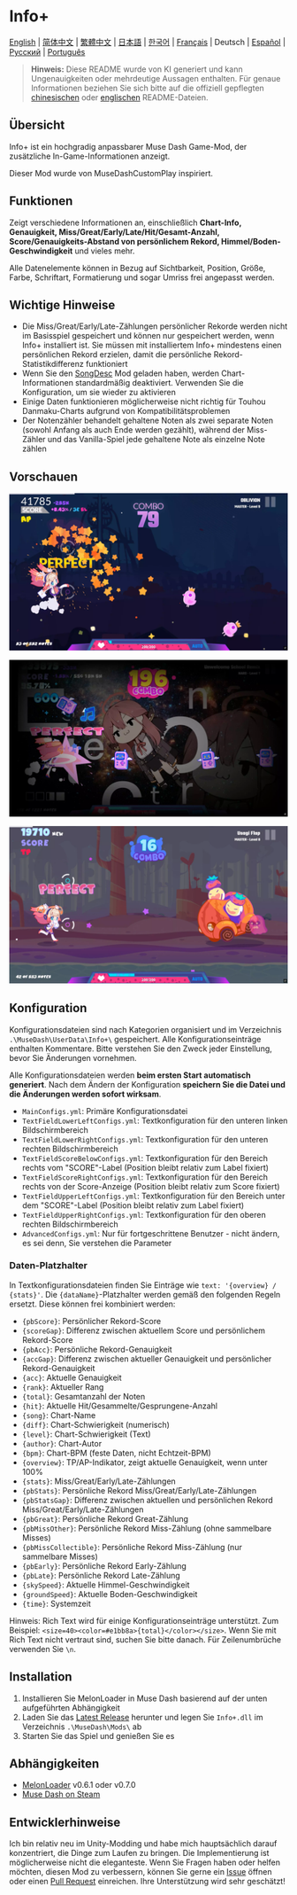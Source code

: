 # Info+

[English](README.md) | [简体中文](README_zh-CN.md) | [繁體中文](README_zh-TW.md) | [日本語](README_ja.md) | [한국어](README_ko.md) | [Français](README_fr.md) | Deutsch | [Español](README_es.md) | [Русский](README_ru.md) | [Português](README_pt.md)

> **Hinweis:** Diese README wurde von KI generiert und kann Ungenauigkeiten oder mehrdeutige Aussagen enthalten. Für genaue Informationen beziehen Sie sich bitte auf die offiziell gepflegten [chinesischen](README_zh-CN.md) oder [englischen](README.md) README-Dateien.

## Übersicht

Info+ ist ein hochgradig anpassbarer Muse Dash Game-Mod, der zusätzliche In-Game-Informationen anzeigt.

Dieser Mod wurde von MuseDashCustomPlay inspiriert.

## Funktionen

Zeigt verschiedene Informationen an, einschließlich **Chart-Info, Genauigkeit, Miss/Great/Early/Late/Hit/Gesamt-Anzahl, Score/Genauigkeits-Abstand von persönlichem Rekord, Himmel/Boden-Geschwindigkeit** und vieles mehr.

Alle Datenelemente können in Bezug auf Sichtbarkeit, Position, Größe, Farbe, Schriftart, Formatierung und sogar Umriss frei angepasst werden.

## Wichtige Hinweise

- Die Miss/Great/Early/Late-Zählungen persönlicher Rekorde werden nicht im Basisspiel gespeichert und können nur gespeichert werden, wenn Info+ installiert ist. Sie müssen mit installiertem Info+ mindestens einen persönlichen Rekord erzielen, damit die persönliche Rekord-Statistikdifferenz funktioniert
- Wenn Sie den [SongDesc](https://github.com/mdmods/songdesc) Mod geladen haben, werden Chart-Informationen standardmäßig deaktiviert. Verwenden Sie die Konfiguration, um sie wieder zu aktivieren
- Einige Daten funktionieren möglicherweise nicht richtig für Touhou Danmaku-Charts aufgrund von Kompatibilitätsproblemen
- Der Notenzähler behandelt gehaltene Noten als zwei separate Noten (sowohl Anfang als auch Ende werden gezählt), während der Miss-Zähler und das Vanilla-Spiel jede gehaltene Note als einzelne Note zählen

## Vorschauen

![Vorschau 1](static/Preview1.webp)

![Vorschau 2](static/Preview2.webp)

![Vorschau 3](static/Preview3.webp)

## Konfiguration

Konfigurationsdateien sind nach Kategorien organisiert und im Verzeichnis
`.\MuseDash\UserData\Info+\` gespeichert. Alle Konfigurationseinträge enthalten Kommentare. Bitte verstehen Sie den Zweck jeder Einstellung, bevor Sie Änderungen vornehmen.

Alle Konfigurationsdateien werden **beim ersten Start automatisch generiert**. Nach dem Ändern der Konfiguration **speichern Sie die Datei und die Änderungen werden sofort wirksam**.

- `MainConfigs.yml`: Primäre Konfigurationsdatei
- `TextFieldLowerLeftConfigs.yml`: Textkonfiguration für den unteren linken Bildschirmbereich
- `TextFieldLowerRightConfigs.yml`: Textkonfiguration für den unteren rechten Bildschirmbereich
- `TextFieldScoreBelowConfigs.yml`: Textkonfiguration für den Bereich rechts vom "SCORE"-Label (Position bleibt relativ zum Label fixiert)
- `TextFieldScoreRightConfigs.yml`: Textkonfiguration für den Bereich rechts von der Score-Anzeige (Position bleibt relativ zum Score fixiert)
- `TextFieldUpperLeftConfigs.yml`: Textkonfiguration für den Bereich unter dem "SCORE"-Label (Position bleibt relativ zum Label fixiert)
- `TextFieldUpperRightConfigs.yml`: Textkonfiguration für den oberen rechten Bildschirmbereich
- `AdvancedConfigs.yml`: Nur für fortgeschrittene Benutzer - nicht ändern, es sei denn, Sie verstehen die Parameter

### Daten-Platzhalter

In Textkonfigurationsdateien finden Sie Einträge wie `text: '{overview} / {stats}'`. Die
`{dataName}`-Platzhalter werden gemäß den folgenden Regeln ersetzt. Diese können frei kombiniert werden:

- `{pbScore}`: Persönlicher Rekord-Score
- `{scoreGap}`: Differenz zwischen aktuellem Score und persönlichem Rekord-Score
- `{pbAcc}`: Persönliche Rekord-Genauigkeit
- `{accGap}`: Differenz zwischen aktueller Genauigkeit und persönlicher Rekord-Genauigkeit  
- `{acc}`: Aktuelle Genauigkeit
- `{rank}`: Aktueller Rang
- `{total}`: Gesamtanzahl der Noten
- `{hit}`: Aktuelle Hit/Gesammelte/Gesprungene-Anzahl
- `{song}`: Chart-Name
- `{diff}`: Chart-Schwierigkeit (numerisch)
- `{level}`: Chart-Schwierigkeit (Text)
- `{author}`: Chart-Autor
- `{bpm}`: Chart-BPM (feste Daten, nicht Echtzeit-BPM)
- `{overview}`: TP/AP-Indikator, zeigt aktuelle Genauigkeit, wenn unter 100%
- `{stats}`: Miss/Great/Early/Late-Zählungen
- `{pbStats}`: Persönliche Rekord Miss/Great/Early/Late-Zählungen
- `{pbStatsGap}`: Differenz zwischen aktuellen und persönlichen Rekord Miss/Great/Early/Late-Zählungen
- `{pbGreat}`: Persönliche Rekord Great-Zählung
- `{pbMissOther}`: Persönliche Rekord Miss-Zählung (ohne sammelbare Misses)
- `{pbMissCollectible}`: Persönliche Rekord Miss-Zählung (nur sammelbare Misses)
- `{pbEarly}`: Persönliche Rekord Early-Zählung
- `{pbLate}`: Persönliche Rekord Late-Zählung
- `{skySpeed}`: Aktuelle Himmel-Geschwindigkeit
- `{groundSpeed}`: Aktuelle Boden-Geschwindigkeit
- `{time}`: Systemzeit

Hinweis: Rich Text wird für einige Konfigurationseinträge unterstützt. Zum Beispiel:
`<size=40><color=#e1bb8a>{total}</color></size>`. Wenn Sie mit Rich Text nicht vertraut sind, suchen Sie bitte danach. Für Zeilenumbrüche verwenden Sie `\n`.

## Installation

1. Installieren Sie MelonLoader in Muse Dash basierend auf der unten aufgeführten Abhängigkeit
2. Laden Sie das [Latest Release](https://github.com/KARPED1EM/MuseDashInfoPlus/releases) herunter und legen Sie `Info+.dll` im Verzeichnis `.\MuseDash\Mods\` ab
3. Starten Sie das Spiel und genießen Sie es

## Abhängigkeiten

- [MelonLoader](https://github.com/LavaGang/MelonLoader/releases) v0.6.1 oder v0.7.0
- [Muse Dash on Steam](https://store.steampowered.com/app/774171/Muse_Dash/)

## Entwicklerhinweise

Ich bin relativ neu im Unity-Modding und habe mich hauptsächlich darauf konzentriert, die Dinge zum Laufen zu bringen. Die Implementierung ist möglicherweise nicht die eleganteste. Wenn Sie Fragen haben oder helfen möchten, diesen Mod zu verbessern, können Sie gerne ein [Issue](https://github.com/KARPED1EM/MuseDashInfoPlus/issues/new) öffnen oder einen [Pull Request](https://github.com/KARPED1EM/MuseDashInfoPlus/compare) einreichen. Ihre Unterstützung wird sehr geschätzt!
